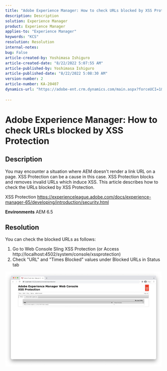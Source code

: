 ```yaml
---
title: "Adobe Experience Manager: How to check URLs blocked by XSS Protection"
description: Description
solution: Experience Manager
product: Experience Manager
applies-to: "Experience Manager"
keywords: "KCS"
resolution: Resolution
internal-notes: 
bug: False
article-created-by: Yoshimasa Ishiguro
article-created-date: "8/22/2022 5:07:55 AM"
article-published-by: Yoshimasa Ishiguro
article-published-date: "8/22/2022 5:08:30 AM"
version-number: 2
article-number: KA-20407
dynamics-url: "https://adobe-ent.crm.dynamics.com/main.aspx?forceUCI=1&pagetype=entityrecord&etn=knowledgearticle&id=c3e6e460-d821-ed11-b83e-0022480866ad"

---
```

# Adobe Experience Manager: How to check URLs blocked by XSS Protection

## Description


You may encounter a situation where AEM doesn't render a link URL on a page. XSS Protection can be a cause in this case. XSS Protection blocks and removes invalid URLs which induce XSS.
 This article describes how to check the URLs blocked by XSS Protection.

XSS Protection
 https://experienceleague.adobe.com/docs/experience-manager-65/developing/introduction/security.html

<b>Environments</b>
 AEM 6.5


## Resolution


You can check the blocked URLs as follows:
1. Go to Web Console  Sling  XSS Protection (or Access http://localhost:4502/system/console/xssprotection)
2. Check "URL" and "Times Blocked" values under Blocked URLs in Status tab

![](assets/c1d7a6cc-d521-ed11-b83e-0022480866ad.png)
